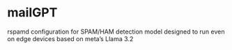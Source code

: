 # mailGPT
rspamd configuration for SPAM/HAM detection model designed to run even on edge devices based on meta’s Llama 3.2
